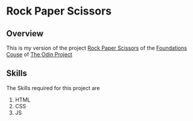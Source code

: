 # Rock Paper Scissors

## Overview

This is my version of the project [Rock Paper Scissors](https://www.theodinproject.com/lessons/foundations-rock-paper-scissors) of the [Foundations Couse](https://www.theodinproject.com/paths/foundations/courses/foundations) of [The Odin Project](https://www.theodinproject.com)

## Skills

The Skills required for this project are

1. HTML
2. CSS
3. JS